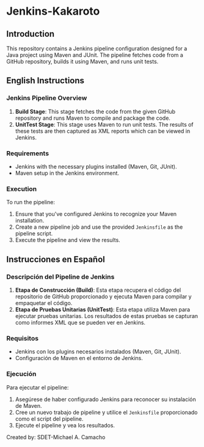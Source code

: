 # Jenkins-Kakaroto

## Introduction
This repository contains a Jenkins pipeline configuration designed for a Java project using Maven and JUnit. The pipeline fetches code from a GitHub repository, builds it using Maven, and runs unit tests.

## English Instructions

### Jenkins Pipeline Overview
1. **Build Stage**: This stage fetches the code from the given GitHub repository and runs Maven to compile and package the code.
2. **UnitTest Stage**: This stage uses Maven to run unit tests. The results of these tests are then captured as XML reports which can be viewed in Jenkins.

### Requirements
- Jenkins with the necessary plugins installed (Maven, Git, JUnit).
- Maven setup in the Jenkins environment.

### Execution
To run the pipeline:
1. Ensure that you've configured Jenkins to recognize your Maven installation.
2. Create a new pipeline job and use the provided `Jenkinsfile` as the pipeline script.
3. Execute the pipeline and view the results.

## Instrucciones en Español

### Descripción del Pipeline de Jenkins
1. **Etapa de Construcción (Build)**: Esta etapa recupera el código del repositorio de GitHub proporcionado y ejecuta Maven para compilar y empaquetar el código.
2. **Etapa de Pruebas Unitarias (UnitTest)**: Esta etapa utiliza Maven para ejecutar pruebas unitarias. Los resultados de estas pruebas se capturan como informes XML que se pueden ver en Jenkins.

### Requisitos
- Jenkins con los plugins necesarios instalados (Maven, Git, JUnit).
- Configuración de Maven en el entorno de Jenkins.

### Ejecución
Para ejecutar el pipeline:
1. Asegúrese de haber configurado Jenkins para reconocer su instalación de Maven.
2. Cree un nuevo trabajo de pipeline y utilice el `Jenkinsfile` proporcionado como el script del pipeline.
3. Ejecute el pipeline y vea los resultados.


Created by: SDET-Michael A. Camacho
